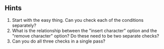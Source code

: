 ## Hints
1. Start with the easy thing. Can you check each of the conditions separately?
2. What is the relationship between the "insert character" option and the "remove character" option? Do these need to be two separate checks?
3. Can you do all three checks in a single pass?